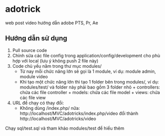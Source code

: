 # adotrick
web post video hướng dẫn adobe PTS, Pr, Ae

## Hướng dẫn sử dụng
1. Pull source code
2. Chỉnh sửa các file config trong application/config/development cho phù hợp với local (lưu ý không push 2 file này)
3. Code chủ yếu nằm trong thư mục modules/
   - Từ nay mỗi chức năng lớn sẽ gọi là 1 module, ví dụ: module admin, module video
   - Khi tạo một chức năng lớn thì tạo 1 folder bên trong modules/, ví dụ: modules/test/ và folder này phải bao gồm 3 folder nhỏ
	     + controllers: chứa các file controller 
	     + models: chứa các file model
	     + views: chứa các file view
4. URL để chạy có thay đổi: 
   - Không dùng /index.php/ nữa: http://localhost/MVC/adotricks/index.php/video đổi thành http://localhost/MVC/adotricks/video

Chạy sql/test.sql và tham khảo modules/test để hiểu thêm 
	 
